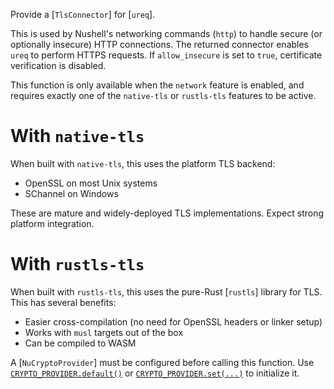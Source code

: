 Provide a [`TlsConnector`] for [`ureq`].

This is used by Nushell's networking commands (`http`) to handle secure 
(or optionally insecure) HTTP connections.
The returned connector enables `ureq` to perform HTTPS requests. 
If `allow_insecure` is set to `true`, certificate verification is disabled.

This function is only available when the `network` feature is enabled,
and requires exactly one of the `native-tls` or `rustls-tls` features to 
be active.

# With `native-tls`

When built with `native-tls`, this uses the platform TLS backend:
- OpenSSL on most Unix systems
- SChannel on Windows

These are mature and widely-deployed TLS implementations. 
Expect strong platform integration.

# With `rustls-tls`

When built with `rustls-tls`, this uses the pure-Rust [`rustls`] library for TLS.
This has several benefits:
- Easier cross-compilation (no need for OpenSSL headers or linker setup)
- Works with `musl` targets out of the box
- Can be compiled to WASM

A [`NuCryptoProvider`] must be configured before calling this function. 
Use [`CRYPTO_PROVIDER.default()`](NuCryptoProvider::default) or 
[`CRYPTO_PROVIDER.set(...)`](NuCryptoProvider::set) to initialize it.